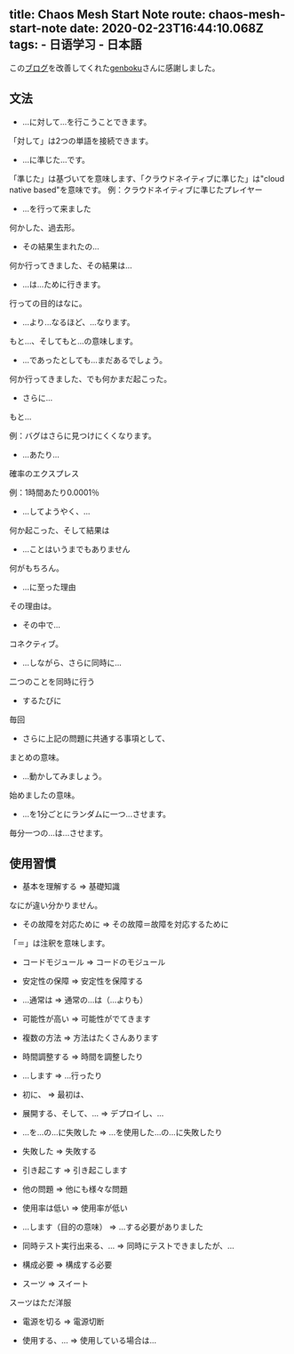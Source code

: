 title: Chaos Mesh Start Note
route: chaos-mesh-start-note
date: 2020-02-23T16:44:10.068Z
tags: 
    - 日语学习
    - 日本語
--------------------------
この[ブログ](https://blog.tongmu.me/blog/chaos-mesh-start)を改善してくれた[genboku](https://twitter.com/SSSSSSSHHHHHH4)さんに感謝しました。

<!-- more -->

## 文法

* ...に対して...を行こうことできます。

「対して」は2つの単語を接続できます。

* ...に準じた...です。

「準じた」は基づいてを意味します、「クラウドネイティブに準じた」は"cloud native based"を意味です。
例：クラウドネイティブに準じたプレイヤー

* ...を行って来ました

何かした、過去形。

* その結果生まれたの...

何か行ってきました、その結果は...

* ...は...ために行きます。

行っての目的はなに。

* ...より...なるほど、...なります。

もと...、そしてもと...の意味します。

* ...であったとしても...まだあるでしょう。

何か行ってきました、でも何かまだ起こった。

* さらに...

もと...

例：バグはさらに見つけにくくなります。

* ...あたり...

確率のエクスプレス

例：1時間あたり0.0001％

* ...してようやく、...

何か起こった、そして結果は

* ...ことはいうまでもありません

何がもちろん。

* ...に至った理由

その理由は。

* その中で...

コネクティブ。

* ...しながら、さらに同時に...

二つのことを同時に行う

* するたびに

毎回

* さらに上記の問題に共通する事項として、

まとめの意味。

* ...動かしてみましょう。

始めましたの意味。

* ...を1分ごとにランダムに一つ...させます。

毎分一つの...は...させます。

## 使用習慣

* 基本を理解する => 基礎知識

なにが違い分かりません。

* その故障を対応ために => その故障＝故障を対応するために

「＝」は注釈を意味します。

* コードモジュール => コードのモジュール

* 安定性の保障 => 安定性を保障する

* ...通常は => 通常の...は（...よりも）

* 可能性が高い => 可能性がでてきます

* 複数の方法 => 方法はたくさんあります

* 時間調整する => 時間を調整したり

* ...します => ...行ったり

* 初に、 => 最初は、

* 展開する、そして、... => デプロイし、...

* ...を...の...に失敗した => ...を使用した...の...に失敗したり

* 失敗した => 失敗する

* 引き起こす => 引き起こします

* 他の問題 => 他にも様々な問題

* 使用率は低い => 使用率が低い

* ...します（目的の意味） => ...する必要がありました

* 同時テスト実行出来る、... => 同時にテストできましたが、...

* 構成必要 => 構成する必要

* スーツ => スイート

スーツはただ洋服

* 電源を切る => 電源切断

* 使用する、... => 使用している場合は...

